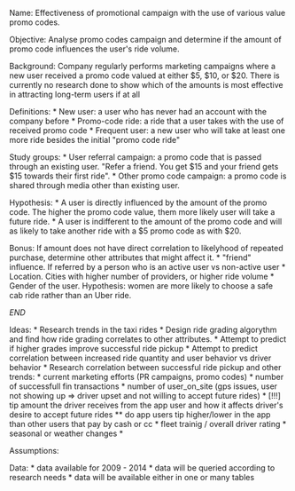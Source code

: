 Name: Effectiveness of promotional campaign with the use of various value promo codes.

Objective:
	Analyse promo codes campaign and determine if the amount of promo code influences the user's ride volume.

Background:
	Company regularly performs marketing campaigns where a new user received a promo code valued at either $5, $10, or $20. There is currently no research done to show which of the amounts is most effective in attracting long-term users if at all

Definitions:
	* New user: a user who has never had an account with the company before
	* Promo-code ride: a ride that a user takes with the use of received promo code
	* Frequent user: a new user who will take at least one more ride besides the initial "promo code ride"

Study groups:
      * User referral campaign: a promo code that is passed through an existing user. "Refer a friend. You get $15 and your friend gets $15 towards their first ride".
      * Other promo code campaign: a promo code is shared through media other than existing user.

Hypothesis:
	* A user is directly influenced by the amount of the promo code. The higher the promo code value, them more likely user will take a future ride.
	* A user is indifferent to the amount of the promo code and will as likely to take another ride with a $5 promo code as with $20.

Bonus: If amount does not have direct correlation to likelyhood of repeated purchase, determine other attributes that might affect it.
       * "friend" influence. If referred by a person who is an active user vs non-active user
       * Location. Cities with higher number of providers, or higher ride volume
       * Gender of the user. Hypothesis: women are more likely to choose a safe cab ride rather than an Uber ride.


_END_

Ideas:
	* Research trends in the taxi rides
	* Design ride grading algorythm and find how ride grading correlates to other attributes.
	* Attempt to predict if higher grades improve successful ride pickup
	* Attempt to predict correlation between increased ride quantity and user behavior vs driver behavior
	* Research correlation between successful ride pickup and other trends:
		 * current marketing efforts (PR campaigns, promo codes)
		 * number of successfull fin transactions
		 * number of user_on_site (gps issues, user not showing up => driver upset and not willing to accept future rides)
		 * [!!!] tip amount the driver receives from the app user and how it affects driver's desire to accept future rides
		   	 ** do app users tip higher/lower in the app than other users that pay by cash or cc
		 * fleet trainig / overall driver rating
		 * seasonal or weather changes
		 * 

Assumptions:

Data:
	* data available for 2009 - 2014
	* data will be queried according to research needs
	* data will be available either in one or many tables
